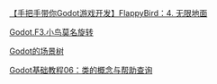
[【手把手带你Godot游戏开发】FlappyBird：4. 无限地面](https://orzgame.blog.csdn.net/article/details/104727983)

[Godot.F3.小鸟莫名旋转](https://blog.csdn.net/weixin_46385629/article/details/105421841)

[Godot的场景树](https://www.cnblogs.com/jhonkkk/p/14241299.html)

[Godot基础教程06：类的概念与帮助查询](https://blog.csdn.net/shalyun/article/details/104982219)